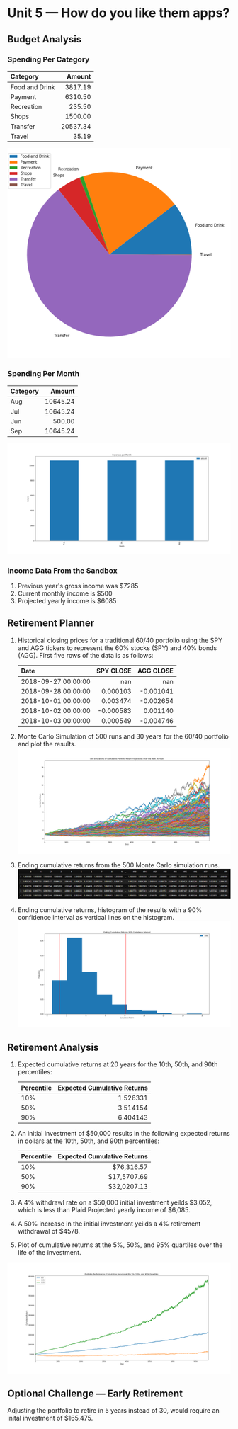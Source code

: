 # Unit 5 — How do you like them apps?

## Budget Analysis


### Spending Per Category
| Category       |   Amount |
|:---------------|---------:|
| Food and Drink |  3817.19 |
| Payment        |  6310.50 |
| Recreation     |   235.50 |
| Shops          |  1500.00 |
| Transfer       | 20537.34 |
| Travel         |    35.19 |

![PIE](Images\pie_chart.png)

### Spending Per Month
| Category   |   Amount |
|:-----------|---------:|
| Aug        | 10645.24 |
| Jul        | 10645.24 |
| Jun        |   500.00 |
| Sep        | 10645.24 |

![expenses](Images\expenses.png)

### Income Data From the Sandbox 
1. Previous year's gross income was $7285
2. Current monthly income is $500
3. Projected yearly income is $6085

## Retirement Planner

1.  Historical closing prices for a traditional 60/40 portfolio using the SPY and AGG tickers to represent the 60% stocks (SPY) and 40% bonds (AGG). First five rows of the data is as follows:

    | Date                |   SPY CLOSE |   AGG CLOSE |
    |:--------------------|------------:|------------:|
    | 2018-09-27 00:00:00 |         nan |         nan |
    | 2018-09-28 00:00:00 |    0.000103 |   -0.001041 |
    | 2018-10-01 00:00:00 |    0.003474 |   -0.002654 |
    | 2018-10-02 00:00:00 |   -0.000583 |    0.001140 |
    | 2018-10-03 00:00:00 |    0.000549 |   -0.004746 |

2. Monte Carlo Simulation of 500 runs and 30 years for the 60/40 portfolio and plot the results.
![simulan](Images\500_Simulations.png)

3. Ending cumulative returns from the 500 Monte Carlo simulation runs. 
![simulan](Images\cumulative.png)

4. Ending cumulative returns, histogram of the results with a 90% confidence interval as vertical lines on the histogram.
![simulan](Images\distribution.png)

## Retirement Analysis

1. Expected cumulative returns at 20 years for the 10th, 50th, and 90th percentiles:


    | Percentile | Expected Cumulative Returns  | 
    |:--------------------|------------:
    | 10% |   1.526331 |
    | 50% |    3.514154|
    | 90% |    6.404143|  

2. An initial investment of $50,000 results in the following expected returns in dollars at the 10th, 50th, and 90th percentiles:

    | Percentile | Expected Cumulative Returns  | 
    |:--------------------|------------:
    | 10% |      $76,316.57 |
    | 50% |      $17,5707.69|
    | 90% |      $32,0207.13|  

3. A 4% withdrawl rate on a $50,000 initial investment yeilds $3,052, which is less than Plaid Projected yearly income of $6,085.

4. A 50% increase in the initial investment yeilds a 4% retirement withdrawal of $4578.

5. Plot of cumulative returns at the 5%, 50%, and 95% quartiles over the life of the investment.

![simulan](Images\optional.png)

## Optional Challenge — Early Retirement
Adjusting the portfolio to  retire in 5 years instead of 30, would require an inital investment of $165,475.
